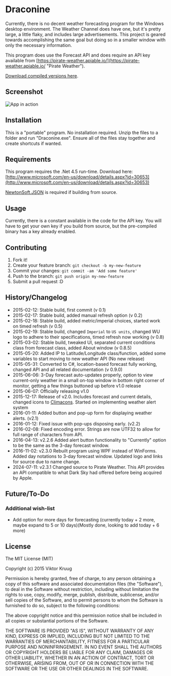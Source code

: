 # Draconine

Currently, there is no decent weather forecasting program for the Windows desktop environment.  The Weather Channel does have one, but it's pretty large, a little flaky, and includes large advertisements.  This project is geared towards accomplishing the same goal but doing so in a smaller window with only the necessary information.

This program does use the Forecast API and does require an API key available from [https://pirate-weather.apiable.io/](https://pirate-weather.apiable.io/ "Pirate Weather").

[Download compiled versions here](https://kruug.org/draconemsoft/archive/desktopweather/).

## Screenshot

![App in action](https://kruug.org/draconemsoft/images/desktopweather/Draconine_v2_3_0.png)

## Installation

This is a "portable" program.  No installation required.  Unzip the files to a folder and run "Draconine.exe".  Ensure all of the files stay together and create shortcuts if wanted.

## Requirements

This program requires the .Net 4.5 run-time.  Download here: [http://www.microsoft.com/en-us/download/details.aspx?id=30653](http://www.microsoft.com/en-us/download/details.aspx?id=30653)

[NewtonSoft.JSON](http://www.newtonsoft.com/json) is required if building from source.

## Usage

Currently, there is a constant available in the code for the API key.  You will have to get your own key if you build from source, but the pre-compiled binary has a key already enabled.

## Contributing

1. Fork it!
2. Create your feature branch: `git checkout -b my-new-feature`
3. Commit your changes: `git commit -am 'Add some feature'`
4. Push to the branch: `git push origin my-new-feature`
5. Submit a pull request :D

## History/Changelog

 - 2015-02-12: Stable build, first commit (v 0.1)
 - 2015-02-17: Stable build, added manual refresh option (v 0.2)
 - 2015-02-18: Stable build, added metric/imperial choices, started work on timed refresh (v 0.5)
 - 2015-02-19: Stable build, changed `Imperial` to `US units`, changed WU logo to adhere to their specifications, timed refresh now working (v 0.8)
 - 2015-03-02: Stable build, tweaked UI, separated current conditions class from forecast class, added About window (v 0.8.5)
 - 2015-05-20: Added IP to Latitude/Longitude class/function, added some variables to start moving to new weather API (No new release)
 - 2015-05-31: Converted to C#, location-based forecast fully working, changed API and all related documentation (v 0.9.0)
 - 2015-06-06: 3-Day forecast auto-updates properly, option to view current-only weather in a small on-top window in bottom right corner of monitor, getting a few things buttoned up before v1.0 release
 - 2015-06-07: Officially releasing v1.0
 - 2015-12-17: Release of v2.0.  Includes forecast and current details, changed icons to [Climacons](http://adamwhitcroft.com/climacons/).  Started on implementing weather alert system
 - 2016-01-11: Added button and pop-up form for displaying weather alerts. (v2.1)
 - 2016-01-12: Fixed issue with pop-ups disposing early. (v2.2)
 - 2016-02-08: Fixed encoding error.  Strings are now UTF32 to allow for full range of characters from API.
 - 2016-04-13: v2.2.6 Added alert button functionality to "Currently" option to be the same as the 3-day forecast window.
 - 2016-11-02: v2.3.0 Rebuilt program using WPF instead of WinForms.  Added day notations to 3-day forecast window.  Updated logo and links for source due to name change.
 - 2024-07-11: v2.3.1 Changed source to Pirate Weather. This API provides an API compatible to what Dark Sky had offered before being acquired by Apple.

## Future/To-Do

### Additional wish-list
 - Add option for more days for forecasting (currently today + 2 more, maybe expand to 5 or 10 days)(Mostly done, looking to add today + 6 more)

## License

The MIT License (MIT)

Copyright (c) 2015 Viktor Kruug

Permission is hereby granted, free of charge, to any person obtaining a copy
of this software and associated documentation files (the "Software"), to deal
in the Software without restriction, including without limitation the rights
to use, copy, modify, merge, publish, distribute, sublicense, and/or sell
copies of the Software, and to permit persons to whom the Software is
furnished to do so, subject to the following conditions:

The above copyright notice and this permission notice shall be included in all
copies or substantial portions of the Software.

THE SOFTWARE IS PROVIDED "AS IS", WITHOUT WARRANTY OF ANY KIND, EXPRESS OR
IMPLIED, INCLUDING BUT NOT LIMITED TO THE WARRANTIES OF MERCHANTABILITY,
FITNESS FOR A PARTICULAR PURPOSE AND NONINFRINGEMENT. IN NO EVENT SHALL THE
AUTHORS OR COPYRIGHT HOLDERS BE LIABLE FOR ANY CLAIM, DAMAGES OR OTHER
LIABILITY, WHETHER IN AN ACTION OF CONTRACT, TORT OR OTHERWISE, ARISING FROM,
OUT OF OR IN CONNECTION WITH THE SOFTWARE OR THE USE OR OTHER DEALINGS IN THE
SOFTWARE.

